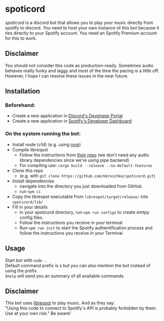 # spoticord

*spoticord* is a discord bot that allows you to play your music directly from spotify to discord. You need to host your own instance of this bot because it ties directly to your Spotify account. You need an Spotify Premium account for this to work.

## Disclaimer  

You should not consider this code as production-ready. Sometimes audio behaves really funky and laggy and most of the time the pacing is a little off. However, I hope I can resolve these issues in the near future.

## Installation

### Beforehand:
- Create a new application in [Discord's Developer Portal](https://discord.com/developers/applications)
- Create a new application in [Spotify's Developer Dashboard](https://developer.spotify.com/dashboard/applications)

### On the system running the bot:
- Install node (v14) (e.g. using [nvm](https://github.com/nvm-sh/nvm))
- Compile librespot
  - Follow the instructions from [their repo](https://github.com/librespot-org/librespot/blob/master/COMPILING.md) (we don't need any audio library dependencies since we're using pipe backend)
  - For compiling use: ```cargo build --release --no-default-features```
- Clone this repo
  - (e.g. with ```git clone https://github.com/kbroschke/spoticord.git```)
- Install dependencies
  - navigate into the directory you just downloaded from GitHub
  - run ```npm ci```
- Copy the librespot executable from `librespot/target/release/` into `spoticord/lib/`
- Fill in your details
  - In your spoticord directory, run `npm run configs` to create emtpy config files.
  - Follow the instructions you receive in your terminal
  - Run `npm run init` to start the Spotify authentification process and follow the instructions you receive in your Terminal

## Usage

Start bot with ```node .```\
Default command prefix is ```$``` but you can also mention the bot instead of using the prefix.  
```$help``` will send you an summary of all available commands.

## Disclaimer

This bot uses [librespot](https://github.com/librespot-org/librespotlibrespot) to play music. And as they say:  
"Using this code to connect to Spotify's API is probably forbidden by them. Use at your own risk." Be aware!
